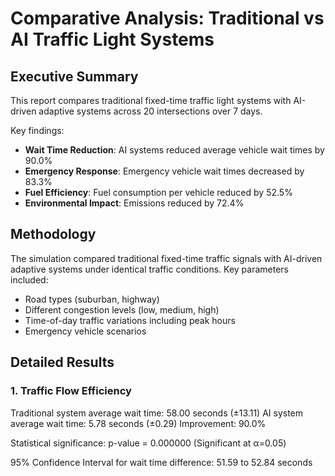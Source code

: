 # Comparative Analysis: Traditional vs AI Traffic Light Systems

## Executive Summary

This report compares traditional fixed-time traffic light systems with AI-driven adaptive systems across 20 intersections over 7 days.

Key findings:
- **Wait Time Reduction**: AI systems reduced average vehicle wait times by 90.0%
- **Emergency Response**: Emergency vehicle wait times decreased by 83.3%
- **Fuel Efficiency**: Fuel consumption per vehicle reduced by 52.5%
- **Environmental Impact**: Emissions reduced by 72.4%

## Methodology

The simulation compared traditional fixed-time traffic signals with AI-driven adaptive systems under identical traffic conditions.
Key parameters included:
- Road types (suburban, highway)
- Different congestion levels (low, medium, high)
- Time-of-day traffic variations including peak hours
- Emergency vehicle scenarios

## Detailed Results

### 1. Traffic Flow Efficiency

Traditional system average wait time: 58.00 seconds (±13.11)
AI system average wait time: 5.78 seconds (±0.29)
Improvement: 90.0%

Statistical significance: p-value = 0.000000 (Significant at α=0.05)

95% Confidence Interval for wait time difference: 51.59 to 52.84 seconds